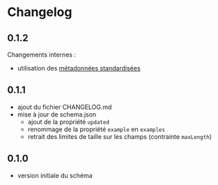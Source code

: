 <MenuSchema />

# Changelog

## 0.1.2

Changements internes :
- utilisation des [métadonnées standardisées](https://github.com/frictionlessdata/specs/blob/master/specs/patterns.md#table-schema-metadata-properties)

## 0.1.1
- ajout du fichier CHANGELOG.md
- mise à jour de schema.json
  - ajout de la propriété `updated`
  - renommage de la propriété `example` en `examples`
  - retrait des limites de taille sur les champs (contrainte `maxLength`)

## 0.1.0
- version initiale du schéma